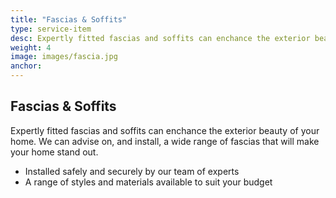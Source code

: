 ```yaml
---
title: "Fascias & Soffits"
type: service-item
desc: Expertly fitted fascias and soffits can enchance the exterior beauty of your home.
weight: 4
image: images/fascia.jpg
anchor: 
---
```

## Fascias & Soffits

Expertly fitted fascias and soffits can enchance the exterior beauty of your home. We can advise on, and install, a wide range of fascias that will make your home stand out.

* Installed safely and securely by our team of experts
* A range of styles and materials available to suit your budget
